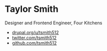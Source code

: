# Taylor Smith
Designer and Frontend Engineer, Four Kitchens

* [drupal.org/u/tsmith512](http://drupal.org/u/tsmith512)
* [twitter.com/tsmith512](http://twitter.com/tsmith512)
* [github.com/tsmith512](http://github.com/tsmith512)

